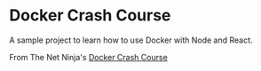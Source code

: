 # Docker Crash Course

A sample project to learn how to use Docker with Node and React.

From The Net Ninja's [Docker Crash Course](https://youtube.com/playlist?list=PL4cUxeGkcC9hxjeEtdHFNYMtCpjNBm3h7)
